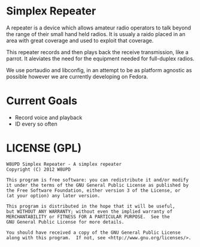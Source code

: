 # Simplex Repeater

A repeater is a device which allows amateur radio operators to talk beyond the range of their small hand held radios. It is usualy a raido placed in an area with great coverage and used to exploit that coverage.

This repeater records and then plays back the receive transmission, like a parrot. It aleviates the need for the equipment needed for full-duplex radios.

We use portaudio and libconfig, in an attempt to be as platform agnostic as possible however we are currently developing on Fedora.

# Current Goals

* Record voice and playback
* ID every so often

# LICENSE (GPL)

    W8UPD Simplex Repeater - A simplex repeater
    Copyright (C) 2012 W8UPD

    This program is free software: you can redistribute it and/or modify
    it under the terms of the GNU General Public License as published by
    the Free Software Foundation, either version 3 of the License, or
    (at your option) any later version.

    This program is distributed in the hope that it will be useful,
    but WITHOUT ANY WARRANTY; without even the implied warranty of
    MERCHANTABILITY or FITNESS FOR A PARTICULAR PURPOSE.  See the
    GNU General Public License for more details.

    You should have received a copy of the GNU General Public License
    along with this program.  If not, see <http://www.gnu.org/licenses/>.
